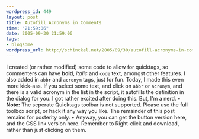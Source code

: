 ```yaml
--- 
wordpress_id: 449
layout: post
title: Autofill Acronyms in Comments
time: "21:59:06"
date: 2005-09-30 21:59:06
tags: 
- blogsome
wordpress_url: http://schinckel.net/2005/09/30/autofill-acronyms-in-comments/
---
```

I created (or rather modified) some code to allow for quicktags, so commenters can have **bold**, _italic_ and `code` text, amongst other features. I also added in `abbr` and `acronym` tags, just for fun. Today, I made this even more kick-ass. If you select some text, and click on `abbr` or `acronym`, and there is a valid acronym in the list in the script, it autofills the definition in the dialog for you. I got rather excited after doing this. But, I'm a nerd. • **Note:** The seperate Quicktags toolbar is not supported. Please use the full toolbox script, or hack it any way you like. The remainder of this post remains for posterity only. • Anyway, you can get the button version here, and the CSS link version here. Remember to Right-click and download, rather than just clicking on them.
